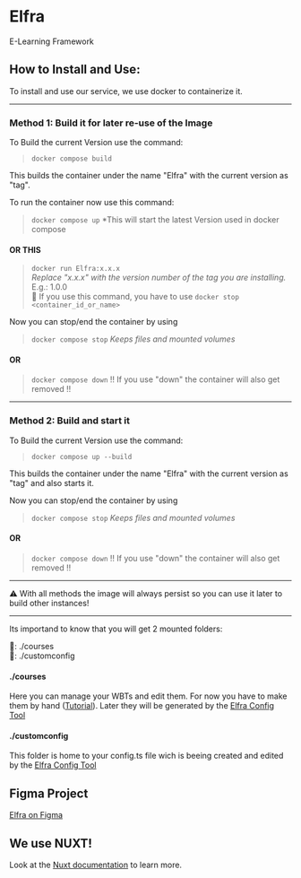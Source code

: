 # Elfra
E-Learning Framework

## How to Install and Use: 

To install and use our service, we use docker to containerize it. 

---

### Method 1: Build it for later re-use of the Image

To Build the current Version use the command: 

>``docker compose build``

This builds the container under the name "Elfra" with the current version as "tag". 

To run the container now use this command: 

>``docker compose up``
>*This will start the latest Version used in docker compose

#### OR THIS

>``docker run Elfra:x.x.x``  
>*Replace "x.x.x" with the version number of the tag you are installing.* E.g.: 1.0.0  
> 🚩 If you use this command, you have to use ``docker stop <container_id_or_name>``

Now you can stop/end the container by using

>``docker compose stop``
>*Keeps files and mounted volumes*

#### OR

>``docker compose down``
>!! If you use "down" the container will also get removed !!

---

### Method 2: Build and start it

To Build the current Version use the command: 

>``docker compose up --build``

This builds the container under the name "Elfra" with the current version as "tag" and also starts it.

Now you can stop/end the container by using

>``docker compose stop``
>*Keeps files and mounted volumes*

#### OR

>``docker compose down``
>!! If you use "down" the container will also get removed !!

---

⚠️ With all methods the image will always persist so you can use it later to build other instances! 

---

Its importand to know that you will get 2 mounted folders: 

📂: ./courses  
📂: ./customconfig

#### ./courses 
Here you can manage your WBTs and edit them. For now you have to make them by hand ([Tutorial](link)). Later they will be generated by the [Elfra Config Tool](https://github.com/Saftladen-Tech/Elfra-Config-Tool) 
  
#### ./customconfig
This folder is home to your config.ts file wich is beeing created and edited by the [Elfra Config Tool](https://github.com/Saftladen-Tech/Elfra-Config-Tool) 


## Figma Project
[Elfra on Figma](https://www.figma.com/design/dza1OYaF473SopS6jxkwpP/ELFRA---NUXT-UI?node-id=3504-13331&t=TSMjrD5RHu9t9no9-1)

## We use NUXT!
Look at the [Nuxt documentation](https://nuxt.com/docs/getting-started/introduction) to learn more.
